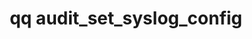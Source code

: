 ---
category: audit
command: audit_set_syslog_config
optional_options:
- alternate:
  - -e
  help: Enable audit log.
  name: --enable
  required: false
- alternate:
  - -d
  help: Disable audit log.
  name: --disable
  required: false
- alternate: []
  help: Output audit log as CSV.
  name: --csv
  required: false
- alternate: []
  help: Output audit log as JSON.
  name: --json
  required: false
- alternate: []
  help: Enable per-node local audit log.
  name: --local-enable
  required: false
- alternate: []
  help: Disable per-node local audit log.
  name: --local-disable
  required: false
- alternate:
  - -s
  help: The IP address, hostname, or fully qualified domain name of your remote syslog
    server.
  name: --server-address
  required: false
- alternate:
  - -p
  help: The port to connect to on your remote syslog server.
  name: --server-port
  required: false
permalink: /qq-cli-command-guide/audit/audit_set_syslog_config.html
positional_options: []
sidebar: qq_cli_command_reference_sidebar
summary: This section explains how to use the <code>qq audit_set_syslog_config</code>
  command.
synopsis: Change audit syslog server configuration
title: qq audit_set_syslog_config
usage: qq audit_set_syslog_config [-h] [--enable | --disable] [--csv | --json] [--local-enable
  | --local-disable] [--server-address SERVER_ADDRESS] [--server-port SERVER_PORT]
zendesk_source: qq CLI Command Guide

---